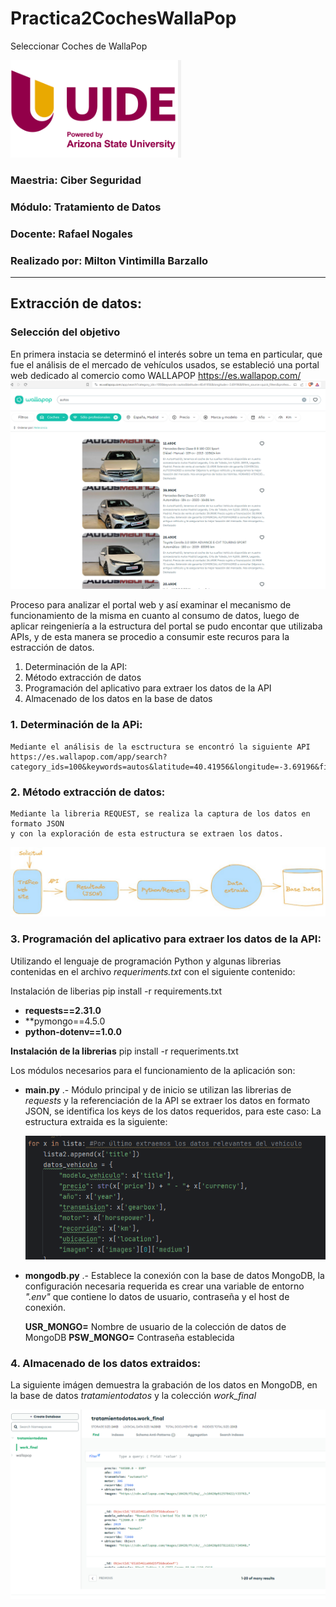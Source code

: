 # Practica2CochesWallaPop
Seleccionar Coches de WallaPop

![imguide.png](imguide.png)

### Maestria: Ciber Seguridad
### Módulo: Tratamiento de Datos
### Docente: Rafael Nogales
### Realizado por: Milton Vintimilla Barzallo

**********************************************************

## Extracción de datos:
### Selección del objetivo
En primera instacia se determinó el interés sobre un tema en particular, que fue el análisis de el mercado de vehículos usados, se estableció una portal web dedicado al comercio como WALLAPOP
https://es.wallapop.com/
![img.png](img.png)

Proceso para analizar el portal web y así examinar el mecanismo de funcionamiento de la misma
en cuanto al consumo de datos, luego de aplicar reingeniería a la estructura del portal
se pudo encontar que utilizaba APIs, y de esta manera se procedio a consumir este recuros para la estracción de datos.

1. Determinación de la API:
2. Método extracción de datos
3. Programación del aplicativo para extraer los datos de la API
4. Almacenado de los datos en la base de datos

### 1. Determinación de la APi: 
    Mediante el análisis de la esctructura se encontró la siguiente API https://es.wallapop.com/app/search?category_ids=100&keywords=autos&latitude=40.41956&longitude=-3.69196&filters_source=quick_filters&professional=true
### 2. Método extracción de datos:
    Mediante la libreria REQUEST, se realiza la captura de los datos en formato JSON
    y con la exploración de esta estructura se extraen los datos.
![img_1.png](img_1.png)

### 3. Programación del aplicativo para extraer los datos de la API:
Utilizando el lenguaje de programación Python y algunas librerias contenidas en el
archivo *requeriments.txt* con el siguiente contenido:

Instalación de liberias
pip install -r requirements.txt

- **requests==2.31.0**
- **pymongo==4.5.0
- **python-dotenv==1.0.0**

**Instalación de la librerias**
pip install -r requeriments.txt
 
Los módulos necesarios para el funcionamiento de la aplicación son: 
- **main.py** .- Módulo principal y de inicio se utilizan las librerias de *requests* y la referenciación de la API
  se extraer los datos en formato JSON, se identifica los keys de los datos requeridos, para este caso: 
  La estructura extraida es la siguiente:

  ![img_2.png](img_2.png)
- **mongodb.py** .- Establece la conexión con la base de datos MongoDB, la configuración
  necesaria requerida es crear una variable de entorno *".env"* que contiene lo datos de usuario, contraseña y el host de conexión.

  **USR_MONGO=** Nombre de usuario de la colección de datos de MongoDB
  **PSW_MONGO=** Contraseña establecida

### 4. Almacenado de los datos extraidos:
  La siguiente imágen demuestra la grabación de los datos en MongoDB, en la base de datos *tratamientodatos* y la
  colección *work_final*
  
![img_3.png](img_3.png)
